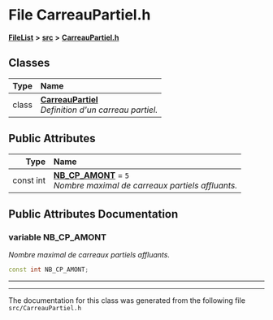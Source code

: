 

# File CarreauPartiel.h



[**FileList**](files.md) **>** [**src**](dir_68267d1309a1af8e8297ef4c3efbcdba.md) **>** [**CarreauPartiel.h**](CarreauPartiel_8h.md)




















## Classes

| Type | Name |
| ---: | :--- |
| class | [**CarreauPartiel**](classCarreauPartiel.md) <br>_Definition d'un carreau partiel._  |






## Public Attributes

| Type | Name |
| ---: | :--- |
|  const int | [**NB\_CP\_AMONT**](#variable-nb_cp_amont)   = `5`<br>_Nombre maximal de carreaux partiels affluants._  |












































## Public Attributes Documentation




### variable NB\_CP\_AMONT 

_Nombre maximal de carreaux partiels affluants._ 
```C++
const int NB_CP_AMONT;
```




<hr>

------------------------------
The documentation for this class was generated from the following file `src/CarreauPartiel.h`

